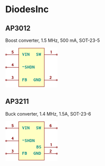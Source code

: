 # DiodesInc

## AP3012
Boost converter, 1.5 MHz, 500 mA, SOT-23-5

![AP3012__1__1](/images/DiodesInc__AP3012__1__1.png?raw=true) 
## AP3211
Buck converter, 1.4 MHz, 1.5A, SOT-23-6

![AP3211__1__1](/images/DiodesInc__AP3211__1__1.png?raw=true) 
